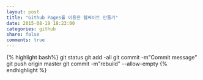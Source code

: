 ```yaml
---
layout: post
title: "Github Pages를 이용한 웹싸이트 만들기"
date: 2015-08-19 18:23:00
categories: github
share: false
comments: true
---
```



{% highlight bash%}
git status
git add -all
git commit -m"Commit message"
git push origin master
git commit -m"rebuild" --allow-empty
{% endhighlight %}

